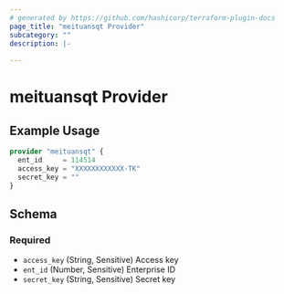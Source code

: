 ```yaml
---
# generated by https://github.com/hashicorp/terraform-plugin-docs
page_title: "meituansqt Provider"
subcategory: ""
description: |-
  
---
```


# meituansqt Provider



## Example Usage

```terraform
provider "meituansqt" {
  ent_id     = 114514
  access_key = "XXXXXXXXXXXX-TK"
  secret_key = ""
}
```

<!-- schema generated by tfplugindocs -->
## Schema

### Required

- `access_key` (String, Sensitive) Access key
- `ent_id` (Number, Sensitive) Enterprise ID
- `secret_key` (String, Sensitive) Secret key

